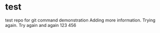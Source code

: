 # test
test repo for git command demonstration
Adding more information. Trying again.
Try again and again
123
456
